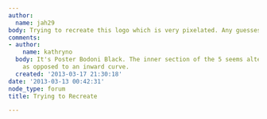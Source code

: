 ```yaml
---
author:
  name: jah29
body: Trying to recreate this logo which is very pixelated. Any guesses on the font?[img:sites/default/files/old-images/25Years_5652.jpg]
comments:
- author:
    name: kathryno
  body: It's Poster Bodoni Black. The inner section of the 5 seems altered and flat
    as opposed to an inward curve.
  created: '2013-03-17 21:30:18'
date: '2013-03-13 00:42:31'
node_type: forum
title: Trying to Recreate

---
```

